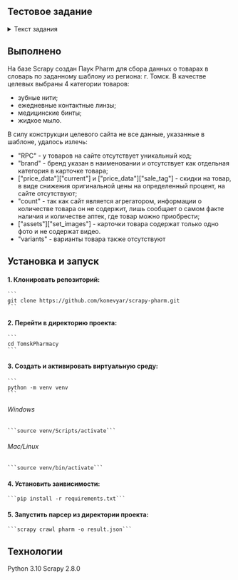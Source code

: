 ## Тестовое задание 

<details>
    <summary>Текст задания</summary>

    Используя фреймворк Scrapy необходимо написать код программы для получения информации о товарах интернет-магазина из списка категорий по заранее заданному шаблону, 
данную информацию необходимо представлять в виде списка словарей (один товар - один словарь) и сохрянить в файл с расширением .json

На вход подается список категорий, выбрать минимум 3, с количеством от 30 товаров (несколько страниц в категории) на сайте apteka-ot-sklada.ru (например https://apteka-ot-sklada.ru/catalog/sredstva-gigieny/uhod-za-polostyu-rta/zubnye-niti_-ershiki)

Обязательно осуществлять сбор данных с учетом региона - Томск

По возможности использовать подключение через прокси

Словарь содержащий информацию о товаре:

{
    "timestamp":,  # Текущее время в формате timestamp
    "RPC": "",  # {str} Уникальный код товара
    "url": "",  # {str} Ссылка на страницу товара
    "title": "",  # {str} Заголовок/название товара (если в карточке товара указан цвет или объем, необходимо добавить их в title в формате: "{название}, {цвет}")
    "marketing_tags": [],  # {list of str} Список тэгов, например: ['Популярный', 'Акция', 'Подарок'], если тэг представлен в виде изображения собирать его не нужно
    "brand": "",  # {str} Брэнд товара
    "section": [],  # {list of str} Иерархия разделов, например: ['Игрушки', 'Развивающие и интерактивные игрушки', 'Интерактивные игрушки']
    "price_data": {
        "current": 0.,  # {float} Цена со скидкой, если скидки нет то = original
        "original": 0.,  # {float} Оригинальная цена
        "sale_tag": ""  #{str} Если есть скидка на товар то необходимо вычислить процент скидки и записать формате: "Скидка {}%"
    },
    "stock": {
        "in_stock": True,  # {bool} Должно отражать наличие товара в магазине
        "count": 0 # {int} Если есть возможность получить информацию о количестве оставшегося товара в наличии, иначе 0
    },
    "assets": {
        "main_image": "",  # {str} Ссылка на основное изображение товара
        "set_images": [],  # {list of str} Список больших изображений товара
        "view360": [],  # {list of str}
        "video": []  # {list of str} 
    },
    "metadata": {
        "__description": "",  # {str} Описание товар
        # Ниже добавить все характеристики которые могут быть на странице тоавара, такие как Артикул, Код товара, Цвет, Объем, Страна производитель и т.д.
        "АРТИКУЛ": "A88834",
        "СТРАНА ПРОИЗВОДИТЕЛЬ": "Китай"
    }
    "variants": 1,  # {int} Кол-во вариантов у товара в карточке (За вариант считать только цвет или объем/масса. Размер у одежды или обуви варинтами не считаются)
}
</details>

## Выполнено

На базе Scrapy создан Паук Pharm для сбора данных о товарах в словарь по заданному шаблону из региона: г. Томск.
В качестве целевых выбраны 4 категории товаров:
- зубные нити;
- ежедневные контактные линзы;
- медицинские бинты;
- жидкое мыло.

В силу конструкции целевого сайта не все данные, указанные в шаблоне, удалось излечь:
- "RPC" - у товаров на сайте отсутствует уникальный код;
- "brand" - бренд указан в наименовании и отсутствует как отдельная категория в карточке товара;
- ["price_data"]["current"] и ["price_data"]["sale_tag"] - скидки на товар, в виде снижения оригинальной цены на определенный процент, на сайте отсутствуют;
- "count" - так как сайт является агрегатором, информации о количестве товара он не содержит, лишь сообщает о самом факте наличия и количестве аптек, где товар можно приобрести;
- ["assets"]["set_images"] - карточки товара содержат только одно фото и не содержат видео.
- "variants" - варианты товара также отсутствуют

## Установка и запуск ##

#### 1. Клонировать репозиторий: ####
    ```
    git clone https://github.com/konevyar/scrapy-pharm.git
    ```

#### 2. Перейти в директорию проекта: ####
    ```
    cd TomskPharmacy
    ```

#### 3. Создать и активировать виртуальную среду: ####
    ```
    python -m venv venv
    ```

###### Windows
    ```source venv/Scripts/activate```

###### Mac/Linux
    ```source venv/bin/activate```

#### 4. Установить заивисимости: ####
    ```pip install -r requirements.txt```

#### 5. Запустить парсер из директории проекта: ####
    ```scrapy crawl pharm -o result.json```

## Технологии ##
Python 3.10
Scrapy 2.8.0
